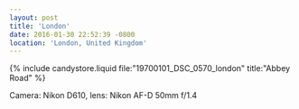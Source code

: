 ```yaml
---
layout: post
title: 'London'
date: 2016-01-30 22:52:39 -0800
location: 'London, United Kingdom'
---
```


{% include candystore.liquid file:"19700101_DSC_0570_london" title:"Abbey Road" %}

Camera: Nikon D610, lens: Nikon AF-D 50mm f/1.4
